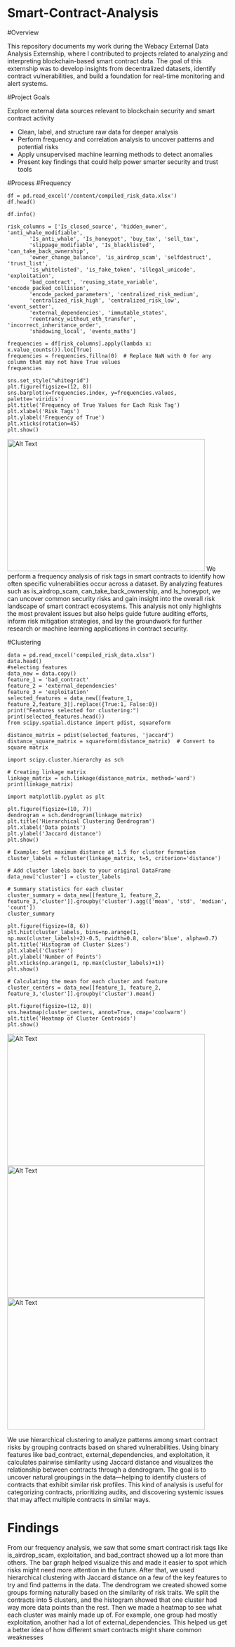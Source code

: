 # Smart-Contract-Analysis
#Overview

This repository documents my work during the Webacy External Data Analysis Externship, where I contributed to projects related to analyzing and interpreting blockchain-based smart contract data. The goal of this externship was to develop insights from decentralized datasets, identify contract vulnerabilities, and build a foundation for real-time monitoring and alert systems.

#Project Goals

Explore external data sources relevant to blockchain security and smart contract activity
 - Clean, label, and structure raw data for deeper analysis
 - Perform frequency and correlation analysis to uncover patterns and potential risks
 - Apply unsupervised machine learning methods to detect anomalies
 - Present key findings that could help power smarter security and trust tools

#Process
#Frequency 
```
df = pd.read_excel('/content/compiled_risk_data.xlsx')
df.head()

df.info()

risk_columns = ['Is_closed_source', 'hidden_owner', 'anti_whale_modifiable',
       'Is_anti_whale', 'Is_honeypot', 'buy_tax', 'sell_tax',
       'slippage_modifiable', 'Is_blacklisted', 'can_take_back_ownership',
       'owner_change_balance', 'is_airdrop_scam', 'selfdestruct', 'trust_list',
       'is_whitelisted', 'is_fake_token', 'illegal_unicode', 'exploitation',
       'bad_contract', 'reusing_state_variable', 'encode_packed_collision',
       'encode_packed_parameters', 'centralized_risk_medium',
       'centralized_risk_high', 'centralized_risk_low', 'event_setter',
       'external_dependencies', 'immutable_states',
       'reentrancy_without_eth_transfer', 'incorrect_inheritance_order',
       'shadowing_local', 'events_maths']

frequencies = df[risk_columns].apply(lambda x: x.value_counts()).loc[True]
frequencies = frequencies.fillna(0)  # Replace NaN with 0 for any column that may not have True values
frequencies

sns.set_style("whitegrid")
plt.figure(figsize=(12, 8))
sns.barplot(x=frequencies.index, y=frequencies.values, palette='viridis')
plt.title('Frequency of True Values for Each Risk Tag')
plt.xlabel('Risk Tags')
plt.ylabel('Frequency of True')
plt.xticks(rotation=45)
plt.show()
```
<img src="https://github.com/user-attachments/assets/43de87e6-57a2-4a1d-8941-428434d0a6be" alt="Alt Text" width="450" height="300">
We perform a frequency analysis of risk tags in smart contracts to identify how often specific vulnerabilities occur across a dataset. By analyzing features such as is_airdrop_scam, can_take_back_ownership, and Is_honeypot, we can uncover common security risks and gain insight into the overall risk landscape of smart contract ecosystems. This analysis not only highlights the most prevalent issues but also helps guide future auditing efforts, inform risk mitigation strategies, and lay the groundwork for further research or machine learning applications in contract security.

#Clustering
```
data = pd.read_excel('compiled_risk_data.xlsx')
data.head()
#selecting features
data_new = data.copy()
feature_1 = 'bad_contract'
feature_2 = 'external_dependencies'
feature_3 = 'exploitation'
selected_features = data_new[[feature_1, feature_2,feature_3]].replace({True:1, False:0})
print("Features selected for clustering:")
print(selected_features.head())
from scipy.spatial.distance import pdist, squareform

distance_matrix = pdist(selected_features, 'jaccard')
distance_square_matrix = squareform(distance_matrix)  # Convert to square matrix

import scipy.cluster.hierarchy as sch

# Creating linkage matrix
linkage_matrix = sch.linkage(distance_matrix, method='ward')
print(linkage_matrix)

import matplotlib.pyplot as plt

plt.figure(figsize=(10, 7))
dendrogram = sch.dendrogram(linkage_matrix)
plt.title('Hierarchical Clustering Dendrogram')
plt.xlabel('Data points')
plt.ylabel('Jaccard distance')
plt.show()

# Example: Set maximum distance at 1.5 for cluster formation
cluster_labels = fcluster(linkage_matrix, t=5, criterion='distance')

# Add cluster labels back to your original DataFrame
data_new['cluster'] = cluster_labels

# Summary statistics for each cluster
cluster_summary = data_new[[feature_1, feature_2, feature_3,'cluster']].groupby('cluster').agg(['mean', 'std', 'median', 'count'])
cluster_summary

plt.figure(figsize=(8, 6))
plt.hist(cluster_labels, bins=np.arange(1, np.max(cluster_labels)+2)-0.5, rwidth=0.8, color='blue', alpha=0.7)
plt.title('Histogram of Cluster Sizes')
plt.xlabel('Cluster')
plt.ylabel('Number of Points')
plt.xticks(np.arange(1, np.max(cluster_labels)+1))
plt.show()

# Calculating the mean for each cluster and feature
cluster_centers = data_new[[feature_1, feature_2, feature_3,'cluster']].groupby('cluster').mean()

plt.figure(figsize=(12, 8))
sns.heatmap(cluster_centers, annot=True, cmap='coolwarm')
plt.title('Heatmap of Cluster Centroids')
plt.show()
```

<img src="https://github.com/user-attachments/assets/5148486f-4c8b-498b-8af5-ebcb39a27f8a" alt="Alt Text" width="450" height="300">

<img src="https://github.com/user-attachments/assets/60e73f27-4b91-41aa-8e77-f1af7bf92fdd" alt="Alt Text" width="450" height="300">

<img src="https://github.com/user-attachments/assets/f884f33c-c747-4a94-8ae5-0a2914d8730d" alt="Alt Text" width="450" height="300">

We use hierarchical clustering to analyze patterns among smart contract risks by grouping contracts based on shared vulnerabilities. Using binary features like bad_contract, external_dependencies, and exploitation, it calculates pairwise similarity using Jaccard distance and visualizes the relationship between contracts through a dendrogram. The goal is to uncover natural groupings in the data—helping to identify clusters of contracts that exhibit similar risk profiles. This kind of analysis is useful for categorizing contracts, prioritizing audits, and discovering systemic issues that may affect multiple contracts in similar ways.

# Findings

From our frequency analysis, we saw that some smart contract risk tags like is_airdrop_scam, exploitation, and bad_contract showed up a lot more than others. The bar graph helped visualize this and made it easier to spot which risks might need more attention in the future. After that, we used hierarchical clustering with Jaccard distance on a few of the key features to try and find patterns in the data. The dendrogram we created showed some groups forming naturally based on the similarity of risk traits. We split the contracts into 5 clusters, and the histogram showed that one cluster had way more data points than the rest. Then we made a heatmap to see what each cluster was mainly made up of. For example, one group had mostly exploitation, another had a lot of external_dependencies. This helped us get a better idea of how different smart contracts might share common weaknesses


